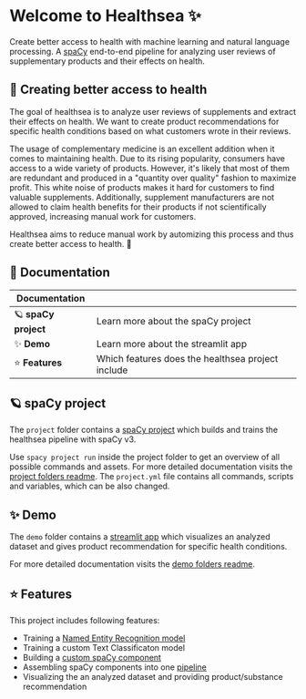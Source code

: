 # Welcome to Healthsea ✨
Create better access to health with machine learning and natural language processing. 
A [spaCy](https://github.com/explosion/spaCy) end-to-end pipeline for analyzing user reviews of supplementary products and their effects on health.

## 💉 Creating better access to health
The goal of healthsea is to analyze user reviews of supplements and extract their effects on health. We want to create product recommendations for specific health conditions based on what customers wrote in their reviews.

The usage of complementary medicine is an excellent addition when it comes to maintaining health. Due to its rising popularity, consumers have access to a wide variety of products. However, it's likely that most of them are redundant and produced in a "quantity over quality" fashion to maximize profit. This white noise of products makes it hard for customers to find valuable supplements. Additionally, supplement manufacturers are not allowed to claim health benefits for their products if not scientifically approved, increasing manual work for customers.

Healthsea aims to reduce manual work by automizing this process and thus create better access to health. 🤗 

## 📖 Documentation

| Documentation              |                                                                |
| -------------------------- | -------------------------------------------------------------- |
| 🪐 **spaCy project**      | Learn more about the spaCy project               |
| ✨ **Demo**                | Learn more about the streamlit app              |
| ⭐️ **Features**           | Which features does the healthsea project include               |

## 🪐 spaCy project
The ```project``` folder contains a [spaCy project](https://spacy.io/usage/projects) which builds and trains the healthsea pipeline with spaCy v3.

Use ```spacy project run``` inside the project folder to get an overview of all possible commands and assets. For more detailed documentation visits the [project folders readme](https://github.com/thomashacker/healthsea/tree/main/project). The ```project.yml``` file contains all commands, scripts and variables, which can be also changed.

## ✨ Demo
The ```demo``` folder contains a [streamlit app](https://streamlit.io/) which visualizes an analyzed dataset and gives product recommendation for specific health conditions.

For more detailed documentation visits the [demo folders readme](https://github.com/thomashacker/healthsea/tree/main/demo).

## ⭐️ Features
This project includes following features:
- Training a [Named Entity Recognition model](https://spacy.io/usage/linguistic-features#named-entities) 
- Training a custom Text Classificaton model
- Building a [custom spaCy component](https://spacy.io/usage/processing-pipelines#custom-components)
- Assembling spaCy components into one [pipeline](https://spacy.io/usage/processing-pipelines#pipelines)
- Visualizing the an analyzed dataset and providing product/substance recommendation

